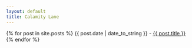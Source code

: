 ```yaml
---
layout: default
title: Calamity Lane
---
```


{% for post in site.posts %} 
  {{ post.date | date_to_string }} - <a href="{{ post.url }}">{{ post.title }}</a><br>
{% endfor %}

